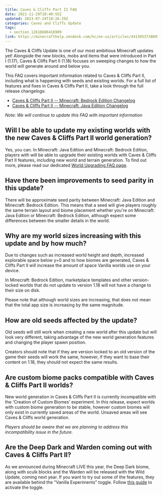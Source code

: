 ```yaml
---
title: Caves & Cliffs Part II FAQ
date: 2021-11-29T18:40:55Z
updated: 2023-07-24T18:26:29Z
categories: Caves and Cliffs Update
tags:
  - section_12618686416909
link: https://minecrafthelp.zendesk.com/hc/en-us/articles/4415053738893-Caves-Cliffs-Part-II-FAQ
---
```


The Caves & Cliffs Update is one of our most ambitious Minecraft updates yet! Alongside the new blocks, mobs and items that were introduced in Part I (1.17), Caves & Cliffs Part II (1.18) focuses on sweeping changes to how the world will generate around and below you.

This FAQ covers important information related to Caves & Cliffs Part II, including what is happening with seeds and existing worlds. For a full list of features and fixes in Caves & Cliffs Part II, take a look through the full release changelogs:

-   [Caves & Cliffs Part II -- Minecraft: Bedrock Edition Changelog](https://www.minecraft.net/article/caves---cliffs--part-ii-out-today-bedrock)
-   [Caves & Cliffs Part II -- Minecraft: Java Edition Changelog](https://www.minecraft.net/article/caves---cliffs--part-ii-out-today-java)

*Note: We will continue to update this FAQ with important information*

## Will I be able to update my existing worlds with the new Caves & Cliffs Part II world generation?

Yes, you can. In Minecraft: Java Edition and Minecraft: Bedrock Edition, players with will be able to upgrade their existing worlds with Caves & Cliffs Part II features, including new world and terrain generation. To find out more, please read our dedicated [World Upgrading FAQ page](https://feedback.minecraft.net/hc/en-us/articles/4409799312141).

## Have there been improvements to seed parity in this update?

There will be approximate seed parity between Minecraft: Java Edition and Minecraft: Bedrock Edition. This means that a seed will give players roughly the same terrain layout and biome placement whether you're on Minecraft: Java Edition or Minecraft: Bedrock Edition, although expect some differences between the smaller details in the world.

## Why are my world sizes increasing with this update and by how much?

Due to changes such as increased world height and depth, increased explorable space below y=0 and to how biomes are generated, Caves & Cliffs Part II will increase the amount of space Vanilla worlds use on your device.

In Minecraft: Bedrock Edition, marketplace templates and other version-locked worlds that do not update to version 1.18 will not have a change to their size on disk.

Please note that although world sizes are increasing, that does not mean that the total app size is increasing by the same magnitude.

## How are old seeds affected by the update?

Old seeds will still work when creating a new world after this update but will look very different, taking advantage of the new world generation features and changing the player spawn position.

Creators should note that if they are version locked to an old version of the game their seeds will work the same, however, if they want to base their content on 1.18, they should not expect the same results.

## Are custom biome packs compatible with Caves & Cliffs Part II worlds?

New world generation in Caves & Cliffs Part II is currently incompatible with the 'Creation of Custom Biomes' experiment. In this release, expect worlds with custom biome generation to be stable, however custom biomes will only exist in currently saved areas of the world. Unsaved areas will see Caves & Cliffs world generation.

*Players should be aware that we are planning to address this incompatibility issue in the future.*

## Are the Deep Dark and Warden coming out with Caves & Cliffs Part II?

As we announced during Minecraft LIVE this year, the Deep Dark biome, along with sculk blocks and the Warden will be released with the Wild Update, coming next year. If you want to try out some of the features, they are available behind the "Vanilla Experiments" toggle. Follow [this guide](https://feedback.minecraft.net/hc/en-us/articles/4403610710797) to activate the toggle.
